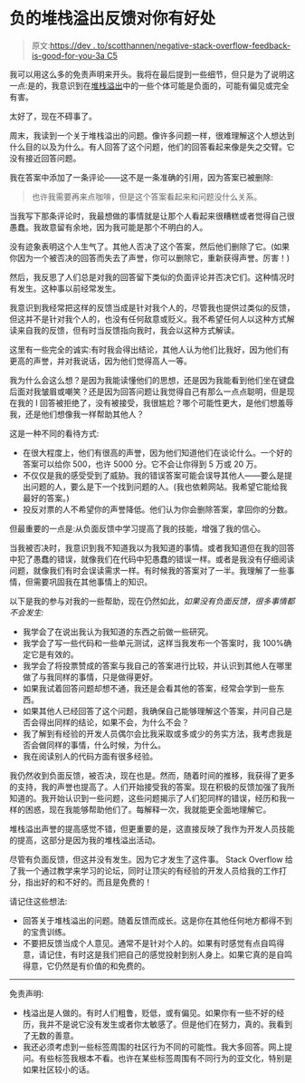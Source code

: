 # 负的堆栈溢出反馈对你有好处

> 原文:[https://dev . to/scotthannen/negative-stack-overflow-feedback-is-good-for-you-3a C5](https://dev.to/scotthannen/negative-stack-overflow-feedback-is-good-for-you-3ac5)

我可以用这么多的免责声明来开头。我将在最后提到一些细节，但只是为了说明这一点:是的，我意识到在[堆栈溢出](https://stackoverflow.com/)中的一些个体可能是负面的，可能有偏见或完全有害。

太好了，现在不碍事了。

周末，我读到一个关于堆栈溢出的问题。像许多问题一样，很难理解这个人想达到什么目的以及为什么。有人回答了这个问题，他们的回答看起来像是失之交臂。它没有接近回答问题。

我在答案中添加了一条评论——这不是一条准确的引用，因为答案已被删除:

> 也许我需要再来点咖啡，但是这个答案看起来和问题没什么关系。

当我写下那条评论时，我最想做的事情就是让那个人看起来很糟糕或者觉得自己很愚蠢。我故意留有余地，因为我可能是那个不明白的人。

没有迹象表明这个人生气了。其他人否决了这个答案，然后他们删除了它。(如果你因为一个被否决的回答而失去了声誉，你可以删除它，重新获得声誉。厉害！)

然后，我反思了人们总是对我的回答留下类似的负面评论并否决它们。这种情况时有发生。这种事以前经常发生。

我意识到我经常把这样的反馈当成是针对我个人的，尽管我也提供过类似的反馈，但这并不是针对我个人的，也没有任何敌意或贬义。我不希望任何人以这种方式解读来自我的反馈，但有时当反馈指向我时，我会以这种方式解读。

这里有一些完全的诚实:有时我会得出结论，其他人认为他们比我好，因为他们有更高的声誉，并对我说话，因为他们觉得高人一等。

我为什么会这么想？是因为我能读懂他们的思想，还是因为我能看到他们坐在键盘后面对我皱眉或嘲笑？还是因为回答问题让我觉得自己有那么一点点聪明，但是现在我的 I 回答被拒绝了，没有被接受，我很尴尬？哪个可能性更大，是他们想羞辱我，还是他们想像我一样帮助其他人？

这是一种不同的看待方式:

*   在很大程度上，他们有很高的声誉，因为他们知道他们在谈论什么。一个好的答案可以给你 500，也许 5000 分。它不会让你得到 5 万或 20 万。
*   不仅仅是我的感受受到了威胁。我的错误答案可能会误导其他人——要么是提出问题的人，要么是下一个找到问题的人。(我也依赖网站。我希望它能给我最好的答案。)
*   投反对票的人不希望你的声誉降低。他们认为你会删除答案，拿回你的分数。

但最重要的一点是:从负面反馈中学习提高了我的技能，增强了我的信心。

当我被否决时，我意识到我不知道我以为我知道的事情。或者我知道但在我的回答中犯了愚蠢的错误，就像我们在代码中犯愚蠢的错误一样。或者是我没有仔细阅读问题，就像我们有时会误读需求一样。有时候我的答案对了一半。我理解了一些事情，但需要巩固我在其他事情上的知识。

以下是我的参与对我的一些帮助，现在仍然如此，*如果没有负面反馈，很多事情都不会发生:*

*   我学会了在说出我认为我知道的东西之前做一些研究。
*   我学会了写一些代码和一些单元测试，这样当我发布一个答案时，我 100%确定它是有效的。
*   我学会了将投票赞成的答案与我自己的答案进行比较，并认识到其他人在哪里做了与我同样的事情，只是做得更好。
*   如果我试着回答问题却想不通，我还是会看其他的答案，经常会学到一些东西。
*   如果其他人已经回答了这个问题，我确保自己能够理解这个答案，并问自己是否会得出同样的结论，如果不会，为什么不会？
*   我了解到有经验的开发人员偶尔会比我采取或多或少的务实方法，我考虑我是否会做同样的事情，什么时候，为什么。
*   我在阅读别人的代码方面有很多经验。

我仍然收到负面反馈，被否决，现在也是。然而，随着时间的推移，我获得了更多的支持，我的声誉也提高了。人们开始接受我的答案。现在积极的反馈加强了我所知道的。我开始认识到一些问题，这些问题揭示了人们犯同样的错误，经历和我一样的困惑，现在我能够帮助他们了。每解释一次，我就能更全面地理解它。

堆栈溢出声誉的提高感觉不错，但更重要的是，这直接反映了我作为开发人员技能的提高，这部分是因为我的堆栈溢出活动。

尽管有负面反馈，但这并没有发生。因为它才发生了这件事。 Stack Overflow 给了我一个通过教学来学习的论坛，同时让顶尖的有经验的开发人员给我的工作打分，指出好的和不好的。而且是免费的！

请记住这些想法:

*   回答关于堆栈溢出的问题。随着反馈而成长。这是你在其他任何地方都得不到的宝贵训练。
*   不要把反馈当成个人意见。通常不是针对个人的。如果有时感觉有点自鸣得意，请记住，有时这是我们把自己的感觉投射到别人身上。如果它真的是自鸣得意，它仍然是有价值的和免费的。

* * *

免责声明:

*   栈溢出是人做的。有时人们粗鲁，贬低，或有偏见。如果你有一些不好的经历，我并不是说它没有发生或者你太敏感了。但是他们在努力，真的。我看到了无数的善意。
*   我还必须考虑到一些标签周围的社区行为不同的可能性。我大多回答。网上提问。有些标签我根本不看。也许在某些标签周围有不同行为的亚文化，特别是如果社区较小的话。